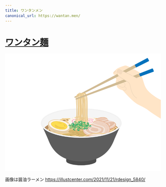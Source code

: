 ```yaml
---
title: ワンタンメン
canonical_url: https://wantan.men/
---
```


# [ワンタン麺](https://wantan.men)

![画像](./rdesign_5840.png)

画像は醤油ラーメン
https://illustcenter.com/2021/11/21/rdesign_5840/
